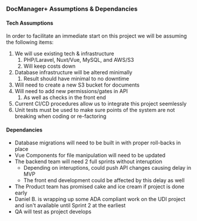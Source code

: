 ### DocManager+ Assumptions & Dependancies

#### Tech Assumptions
In order to facilitate an immediate start on this project we will be assuming the following items:
1. We will use existing tech & infrastructure
    1. PHP/Laravel, Nuxt/Vue, MySQL, and AWS/S3
    1. Will keep costs down
1. Database infrastructure will be altered minimally
    1. Result should have minimal to no downtime
1. Will need to create a new S3 bucket for documents
1. Will need to add new permissions/gates in API
    1. As well as checks in the front end
1. Current CI/CD procedures allow us to integrate this project seemlessly
1. Unit tests must be used to make sure points of the system are not breaking when coding or re-factoring


#### Dependancies
* Database migrations will need to be built in with proper roll-backs in place
* Vue Components for file manipulation will need to be updated
* The backend team will need 2 full sprints without interuption
    * Depending on interuptions, could push API changes causing delay in MVP
    * The front end development could be affected by this delay as well
* The Product team has promised cake and ice cream if project is done early
* Daniel B. is wrapping up some ADA compliant work on the UDI project and isn't available until Sprint 2 at the earliest
* QA will test as project develops


